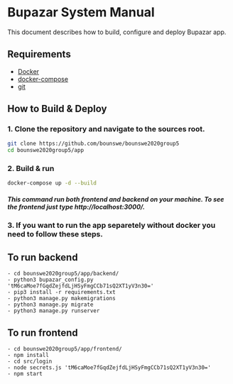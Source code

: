 # Bupazar System Manual

This document describes how to build, configure and deploy Bupazar app.

## Requirements

- [Docker](https://docs.docker.com/install/)
- [docker-compose](https://docs.docker.com/compose/install/)
- [git](https://git-scm.com/)

## How to Build & Deploy

### 1. Clone the repository and navigate to the sources root.

```bash
git clone https://github.com/bounswe/bounswe2020group5
cd bounswe2020group5/app
```

### 2. Build & run

```bash
docker-compose up -d --build
```

##### This command run both frontend and backend on your machine. To see the frontend just type http://localhost:3000/.

### 3. If you want to run the app separetely without docker you need to follow these steps.

## To run backend
```
- cd bounswe2020group5/app/backend/
- python3 bupazar_config.py 'tM6caMoe7fGqdZejfdLjHSyFmgCCb71sQ2XT1yV3n30='
- pip3 install -r requirements.txt
- python3 manage.py makemigrations
- python3 manage.py migrate
- python3 manage.py runserver
```

## To run frontend
```
- cd bounswe2020group5/app/frontend/
- npm install
- cd src/login
- node secrets.js 'tM6caMoe7fGqdZejfdLjHSyFmgCCb71sQ2XT1yV3n30='
- npm start
```
